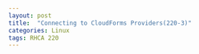 ```yaml
---
layout: post
title:  "Connecting to CloudForms Providers(220-3)"
categories: Linux
tags: RHCA 220
---
```

